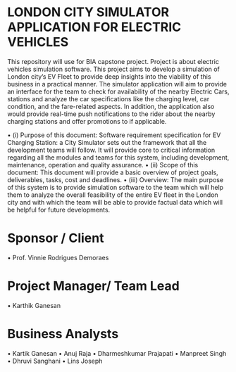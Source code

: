 # LONDON CITY SIMULATOR APPLICATION FOR ELECTRIC VEHICLES

This repository will use for BIA capstone project. Project is about electric vehicles simulation software.
This project aims to develop a simulation of London city’s EV Fleet to provide deep insights into the viability of this business in a practical manner. The simulator application will aim to provide an interface for the team to check for availability of the nearby Electric Cars, stations and analyze the car specifications like the charging level, car condition, and the fare-related aspects. In addition, the application also would provide real-time push notifications to the rider about the nearby charging stations and offer promotions to if applicable.

•	(i) Purpose of this document: Software requirement specification for EV Charging Station: a City Simulator sets out the framework that all the development teams will follow. It will provide core to critical information regarding all the modules and teams for this system, including development, maintenance, operation and quality assurance. 
•	(ii) Scope of this document: This document will provide a basic overview of project goals, deliverables, tasks, cost and deadlines.
•	(iii) Overview: The main purpose of this system is to provide simulation software to the team which will help them to analyze the overall feasibility of the entire EV fleet in the London city and with which the team will be able to provide factual data which will be helpful for future developments. 

# Sponsor / Client
•	Prof. Vinnie Rodrigues Demoraes

# Project Manager/ Team Lead
•	Karthik Ganesan

# Business Analysts
•	Kartik Ganesan
•	Anuj Raja
•	Dharmeshkumar Prajapati
•	Manpreet Singh
•	Dhruvi Sanghani
•	Lins Joseph 
